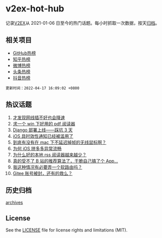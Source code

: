 # v2ex-hot-hub

 记录[V2EX](https://www.v2ex.com/)从 2021-01-06 日至今的热门话题。每小时抓取一次数据，按天[归档](archives)。
 
 ## 相关项目

- [GitHub热榜](https://github.com/snaildev/github-hot-hub)
- [知乎热榜](https://github.com/snaildev/zhihu-hot-hub)
- [微博热榜](https://github.com/snaildev/weibo-hot-hub)
- [头条热榜](https://github.com/snaildev/toutiao-hot-hub)
- [抖音热榜](https://github.com/snaildev/douyin-hot-hub)


 `更新时间：2022-04-17 16:09:02 +0800`

## 热议话题

1. [才发现网线插不好也会降速](https://www.v2ex.com/t/847384)
1. [求一个 win 下好用的 pdf 阅读器](https://www.v2ex.com/t/847433)
1. [Django 部署上线——踩坑 3 天](https://www.v2ex.com/t/847401)
1. [iOS 具时效性通知已经被滥用了](https://www.v2ex.com/t/847367)
1. [到底有没有在 mac 下不延迟掉帧的无线鼠标啊？](https://www.v2ex.com/t/847445)
1. [为何 iOS 拼多多异常流畅](https://www.v2ex.com/t/847440)
1. [为什么好的本地 rss 阅读器越来越少？](https://www.v2ex.com/t/847435)
1. [真的受不了 B 站的推荐算法了，干脆自己搞了个 App...](https://www.v2ex.com/t/847424)
1. [我这种情况有必要弄一个软路由吗？](https://www.v2ex.com/t/847399)
1. [Gitee 账号被封，还有的救么？](https://www.v2ex.com/t/847370)

## 历史归档

[archives](archives)

## License

See the [LICENSE](LICENSE) file for license rights and limitations (MIT).
